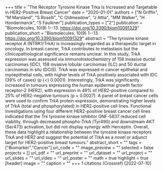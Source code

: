 +++
title = "The Receptor Tyrosine Kinase Trka Is Increased and Targetable in HER2-Positive Breast Cancer"
date = "2020-01-01"
authors = ["N Griffin", "M Marsland", "S Roselli", "C Oldmeadow", "J Attia", "MM Walker", "H Hondermarck", "S Faulkner"]
publication_types = ["2"]
publication = "Biomolecules, 10(9) 1--13. https://doi.org/10.3390/biom10091329"
publication_short = "Biomolecules, 10(9) 1--13. https://doi.org/10.3390/biom10091329"
abstract = "The tyrosine kinase receptor A (NTRK1/TrkA) is increasingly regarded as a therapeutic target in oncology. In breast cancer, TrkA contributes to metastasis but the clinicopathological significance remains unclear. In this study, TrkA expression was assessed via immunohistochemistry of 158 invasive ductal carcinomas (IDC), 158 invasive lobular carcinomas (ILC) and 50 ductal carcinomas in situ (DCIS). TrkA was expressed in cancer epithelial and myoepithelial cells, with higher levels of TrkA positively associated with IDC (39% of cases) (p {$<$} 0.0001). Interestingly, TrkA was significantly increased in tumours expressing the human epidermal growth factor receptor-2 (HER2), with expression in 49% of HER2-positive compared to 25% of HER2-negative tumours (p = 0.0027). A panel of breast cancer cells were used to confirm TrkA protein expression, demonstrating higher levels of TrkA (total and phosphorylated) in HER2-positive cell lines. Functional investigations using four different HER2-positive breast cancer cell lines indicated that the Trk tyrosine kinase inhibitor GNF-5837 reduced cell viability, through decreased phospho-TrkA (Tyr490) and downstream AKT (Ser473) activation, but did not display synergy with Herceptin. Overall, these data highlight a relationship between the tyrosine kinase receptors TrkA and HER2 and suggest the potential of TrkA as a novel or adjunct target for HER2-positive breast tumours."
abstract_short = ""
tags = ["Biomarker","Cancer"]
url_code = ""
image_preview = ""
selected = false
projects = []
url_pdf = ""
url_preprint = ""
url_dataset = ""
url_project = ""
url_slides = ""
url_video = ""
url_poster = ""
math = true
highlight = true
[header]
image = ""
caption = ""
+++
1 citations (Crossref) [2022-07-10]
